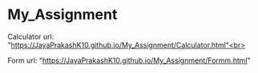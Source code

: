 # My_Assignment<br>
Calculator url: "https://JayaPrakashK10.github.io/My_Assignment/Calculator.html"<br><br>

Form url: "https://JayaPrakashK10.github.io/My_Assignment/Formm.html"
